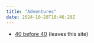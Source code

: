 ```yaml
---
title: "Adventures"
date: 2024-10-28T18:46:28Z
---
```


- [40 before 40](https://drsarahlgibson.notion.site/40-before-40-64ccbda85fdf47d18a5904f0ea56ceeb) (leaves this site)
